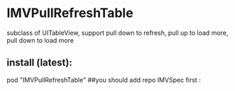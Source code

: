 # IMVPullRefreshTable
subclass of UITableView, support pull down to refresh, pull up to load more, pull down to load more
## install (latest):
pod "IMVPullRefreshTable"
##you should add repo IMVSpec first :
